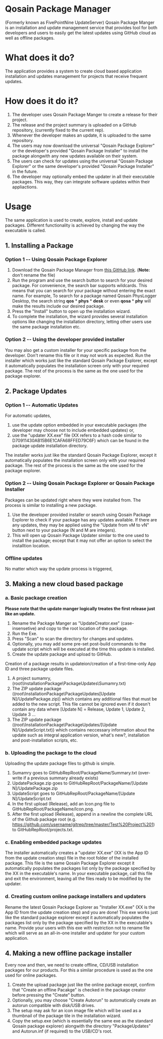 #  Qosain Package Manager #
(Formerly known as FivePointNine UpdateServer)
Qosain Package Manger is an installation and update management service that provides tool for both developers and users to easily get the latest updates using GitHub cloud as well as offline packages.

# What does it do? #
The application provides a system to create cloud based application installation and updates management for projects that receive frequent updates. 

# How does it do it? #
1. The developer uses Qosain Package Manger to create a release for their project. 
2. The release and the project summary is uploaded on a GitHub repository, (currently fixed to the current rep).
3. Whenever the developer makes an update, it is uploaded to the same repository.
4. The users may now download the universal "Qosain Package Explorer" or the developer's provided "Qosain Package Installer" to install the package alongwith any new updates available on their system.
5. The users can check for updates using the universal "Qosain Package Explorer" or the same developer's provided "Qosain Package Installer" in the future.
6. The developer may optionally embed the updater in all their executable packages. This way, they can integrate software updates within their appliactions.

# Usage #
The same application is used to create, explore, install and update packages. Different functionality is achieved by changing the way the executable is called.

## 1. Installing a Package ##
### Option 1 -- Using Qosain Package Explorer ###
1. Download the Qosain Package Manager from [this GitHub link](https://raw.githubusercontent.com/umartechboy/FivePointNineUpdateServer/master/QosainPackageManager.exe "Download the Qosain Package Manager now").  (**Note:** don't rename the file)
2. Run the program and use the search button to search for your desired package. For convenience, the search bar supports wildcards. This means that you can search for your package without entering the exact name. For example, To search for a package named Qosain PhysLogger Desktop, the search string **qos** * **phys** * **desk** or even **qosa** * **phy**  will make the results include our desired package.
3. Press the "Install" button to open up the installation wizard. 
4. To complete the installation, the wizard provides several installation options like changing the installation directory, letting other users use the same package installation etc.

### Option 2 -- Using the developer provided installer ###
You may also get a custom installer for your specific package from the developer. Don't rename this file or it may not work as expected. Run the installer which works just like the standard Qosain Package Explorer, except it automatically populates the installation screen only with your required package. The rest of the process is the same as the one used for the package explorer.

## 2. Package Updates ##

### Option 1 -- Automatic Updates ###
For automatic updates,
1. use the update option embedded in your executable packages (the developer may choose not to include embedded updates) or,
2. use the "updater XX.exe" file (XX refers to a hash code similar to D70911430AB15B6E1CAFA68FFED79C6F) which can be found in the package update installation directory. 

The installer works just like the standard Qosain Package Explorer, except it automatically populates the installation screen only with your required package. The rest of the process is the same as the one used for the package explorer.

### Option 2 -- Using Qosain Package Explorer or Qosain Package Installer ###
Packages can be updated right where they were installed from. The process is similar to installing a new package.
1. Use the developer provided installer or search using Qosain Package Explorer to check if your package has any updates available. If there are any updates, they may be applied using the "Update from vM to vN" button next to your package (N and M are integers).
2. This will open up Qosain Package Updater similar to the one used to install the package; except that it may not offer an option to select the installtion location.

### Offline updates ###
No matter which way the update process is triggered, 

## 3. Making a new cloud based package ##
### a. Basic package creation ###
**Please note that the update manger logically treates the first release just like an update.**
1. Rename the Package Manger as "UpdateCreator.exe" (case-insensetive) and copy to the root location of the package.
2. Run the Exe.
3. Press "Scan" to scan the directory for changes and updates.
4. Optionally, you may add some pre-set post-build commands to the update script which will be executed at the time this update is installed.
5. Create the update package and upload to GitHub.

Creation of a package results in updateion/creation of a first-time-only App ID and three package update files.
1. A project sumamry, (root\InstallationPackage\PackageUpdates\Sumamry.txt)
2. The ZIP update package ((root\InstallationPackage\PackageUpdates\[Update N]/UpdatePackage.zip)) which contains any additional files that must be added to the new script. This file cannot be ignored even if it doesn't contain any data
   where [Update N] = Release, Update 1, Update 2, Update 3 ...
3. The ZIP update package ((root\InstallationPackage\PackageUpdates/[Update N]/UpdateScript.txt)) which contains neccessary information about the update such as integral application version, what's new?, installation and post-installation scripts, etc.

### b. Uploading the package to the cloud ###
Uploading the update package files to github is simple.
1. Sumamry goes to GitHubRepRoot/PackageName/Summary.txt (over-write if a previous summary already exists)
2. UpdatePackage.zip goes to GitHubRepRoot/PackageName/[Update N]/UpdatePackage.zip
3. UpdateScript goes to GitHubRepRoot/PackageName/[Update N]/UpdateScript.txt
4. In the first upload (Release), add an Icon.png file to GitHubRepRoot/PackageName/Icon.png.
5. After the first upload (Release), append in a newline the complete URL of the Github package root (e.g. https://github.com/username/gitrep/tree/master/Test%20Project%201) to GitHubRepRoot/projects.txt.

### c. Enabling embedded package updates ###
The installer automatically creates a "updater XX.exe" (XX is the App ID from the update creation step) file in the root folder of the installed package. This file is the same Qosain Package Explorer except it automatically populates the packages list only by the package specified by the XX in the executable's name. In your executable package, call this file and exit the environment, leaving all the files ready to be modified by the updater.

### d. Creating custom online package installers and updaters ###
Rename the latest Qosain Package Explorer as "Installer XX.exe" (XX is the App ID from the update creation step) and you are done! This exe works just like the standard package explorer except it automatically populates the packages list only by the package specified by the XX in the executable's name. Provide your users with this exe with restriction not to rename file which will serve as an all-in-one installer and updater for your custom application.

## 4. Making a new offline package installer ##
Every now and then, we need to create offline, CD/USB installation packages for our products. For this a similar procedure is used as the one used for online packages.
1. Create the upload package just like the online package except, confirm that "Create an offline Pacakge" is checked in the package creator before pressing the "Create" button.
2. Optionally, you may choose "Create Autorun" to automatically create an autorun compatible with disk/USB drives.
3. The setup may ask for an icon image file which will be used as a thumbnail of the package tile in the installation wizard.
4. Copy the setup.exe (which is essentially the same exe as the standard Qosain package explorer) alongwith the directory "PackageUpdates" and Autorun.inf (if required) to the USB/CD's root.
